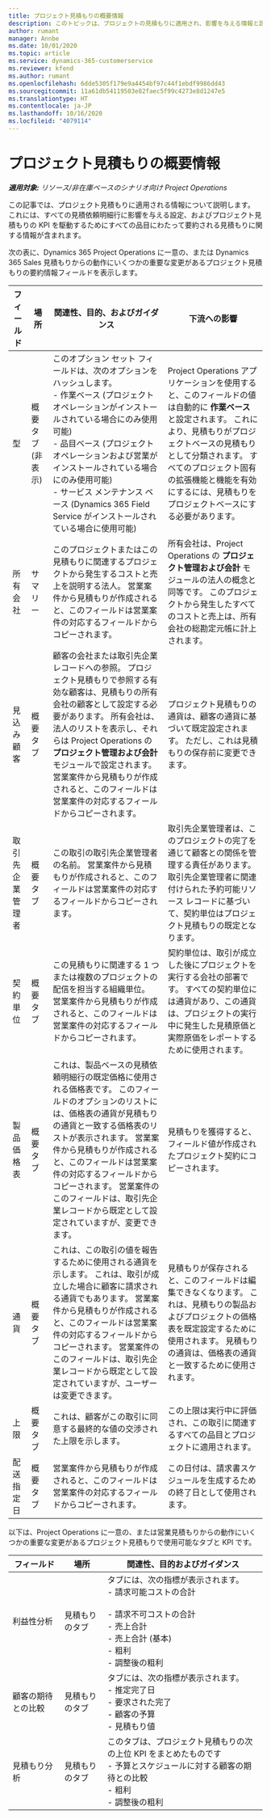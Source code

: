 ```yaml
---
title: プロジェクト見積もりの概要情報
description: このトピックは、プロジェクトの見積もりに適用され、影響を与える情報と設定に関する情報を提供します。
author: rumant
manager: Annbe
ms.date: 10/01/2020
ms.topic: article
ms.service: dynamics-365-customerservice
ms.reviewer: kfend
ms.author: rumant
ms.openlocfilehash: 6dde5305f179e9a4454bf97c44f1ebdf9986dd43
ms.sourcegitcommit: 11a61db54119503e82faec5f99c4273e8d1247e5
ms.translationtype: HT
ms.contentlocale: ja-JP
ms.lasthandoff: 10/16/2020
ms.locfileid: "4079114"
---
```

# <a name="summary-information-on-a-project-quote"></a>プロジェクト見積もりの概要情報

_**適用対象:** リソース/非在庫ベースのシナリオ向け Project Operations_


この記事では、プロジェクト見積もりに適用される情報について説明します。 これには、すべての見積依頼明細行に影響を与える設定、およびプロジェクト見積もりの KPI を駆動するためにすべての品目にわたって要約される見積もりに関する情報が含まれます。

次の表に、Dynamics 365 Project Operations に一意の、または Dynamics 365 Sales 見積もりからの動作にいくつかの重要な変更があるプロジェクト見積もりの要約情報フィールドを表示します。

| **フィールド** | **場所** | **関連性、目的、およびガイダンス** | **下流への影響** |
| --- | --- | --- | --- |
| 型 | 概要タブ (非表示) | このオプション セット フィールドは、次のオプションをハッシュします。</br>- 作業ベース (プロジェクト オペレーションがインストールされている場合にのみ使用可能)</br>- 品目ベース (プロジェクト オペレーションおよび営業がインストールされている場合にのみ使用可能)</br>- サービス メンテナンス ベース (Dynamics 365 Field Service がインストールされている場合に使用可能) | Project Operations アプリケーションを使用すると、このフィールドの値は自動的に **作業ベース** と設定されます。 これにより、見積もりがプロジェクトベースの見積もりとして分類されます。 すべてのプロジェクト固有の拡張機能と機能を有効にするには、見積もりをプロジェクトベースにする必要があります。 |
| 所有会社 | サマリー | このプロジェクトまたはこの見積もりに関連するプロジェクトから発生するコストと売上を説明する法人。 営業案件から見積もりが作成されると、このフィールドは営業案件の対応するフィールドからコピーされます。 | 所有会社は、Project Operations の **プロジェクト管理および会計** モジュールの法人の概念と同等です。 このプロジェクトから発生したすべてのコストと売上は、所有会社の総勘定元帳に計上されます。 |
| 見込み顧客 | 概要タブ | 顧客の会社または取引先企業レコードへの参照。 プロジェクト見積もりで参照する有効な顧客は、見積もりの所有会社の顧客として設定する必要があります。 所有会社は、法人のリストを表示し、それらは Project Operations の **プロジェクト管理および会計** モジュールで設定されます。 営業案件から見積もりが作成されると、このフィールドは営業案件の対応するフィールドからコピーされます。 | プロジェクト見積もりの通貨は、顧客の通貨に基づいて既定設定されます。 ただし、これは見積もりの保存前に変更できます。 |
| 取引先企業管理者 | 概要タブ | この取引の取引先企業管理者の名前。 営業案件から見積もりが作成されると、このフィールドは営業案件の対応するフィールドからコピーされます。 | 取引先企業管理者は、このプロジェクトの完了を通じて顧客との関係を管理する責任があります。 取引先企業管理者に関連付けられた予約可能リソース レコードに基づいて、契約単位はプロジェクト見積もりの既定となります。|
| 契約単位 | 概要タブ | この見積もりに関連する 1 つまたは複数のプロジェクトの配信を担当する組織単位。 営業案件から見積もりが作成されると、このフィールドは営業案件の対応するフィールドからコピーされます。 | 契約単位は、取引が成立した後にプロジェクトを実行する会社の部署です。 すべての契約単位には通貨があり、この通貨は、プロジェクトの実行中に発生した見積原価と実際原価をレポートするために使用されます。 |
| 製品価格表 | 概要タブ | これは、製品ベースの見積依頼明細行の既定価格に使用される価格表です。 このフィールドのオプションのリストには、価格表の通貨が見積もりの通貨と一致する価格表のリストが表示されます。 営業案件から見積もりが作成されると、このフィールドは営業案件の対応するフィールドからコピーされます。 営業案件のこのフィールドは、取引先企業レコードから既定として設定されていますが、変更できます。 | 見積もりを獲得すると、フィールド値が作成されたプロジェクト契約にコピーされます。 |
| 通貨 | 概要タブ | これは、この取引の値を報告するために使用される通貨を示します。 これは、取引が成立した場合に顧客に請求される通貨でもあります。 営業案件から見積もりが作成されると、このフィールドは営業案件の対応するフィールドからコピーされます。 営業案件のこのフィールドは、取引先企業レコードから既定として設定されていますが、ユーザーは変更できます。  | 見積もりが保存されると、このフィールドは編集できなくなります。 これは、見積もりの製品およびプロジェクトの価格表を既定設定するために使用されます。 見積もりの通貨は、価格表の通貨と一致するために使用されます。 |
| 上限 | 概要タブ | これは、顧客がこの取引に同意する最終的な値の交渉された上限を示します。 | この上限は実行中に評価され、この取引に関連するすべての品目とプロジェクトに適用されます。 |
| 配送指定日 | 概要タブ | 営業案件から見積もりが作成されると、このフィールドは営業案件の対応するフィールドからコピーされます。 | この日付は、請求書スケジュールを生成するための終了日として使用されます。 |

以下は、Project Operations に一意の、または営業見積もりからの動作にいくつかの重要な変更があるプロジェクト見積もりで使用可能なタブと KPI です。

| **フィールド** | **場所** | **関連性、目的およびガイダンス** |
| --- | --- | --- |
| 利益性分析 | 見積もりのタブ | タブには、次の指標が表示されます。</br>- 請求可能コストの合計</br></br>- 請求不可コストの合計</br>- 売上合計</br>- 売上合計 (基本)</br>- 粗利</br>- 調整後の粗利|
| 顧客の期待との比較 | 見積もりのタブ | タブには、次の指標が表示されます。</br>- 推定完了日</br>- 要求された完了</br>- 顧客の予算</br>- 見積もり値 |
| 見積もり分析 | 見積もりのタブ | このタブは、プロジェクト見積もりの次の上位 KPI をまとめたものです</br>- 予算とスケジュールに対する顧客の期待との比較</br>- 粗利</br>- 調整後の粗利 |
